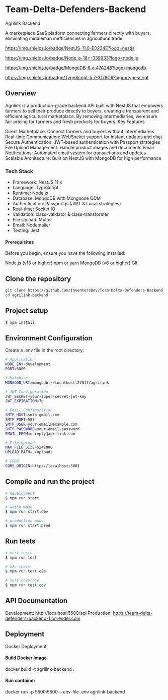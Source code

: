 # Team-Delta-Defenders-Backend
Agrilink Backend

A marketplace SaaS platform connecting farmers directly with buyers, eliminating middleman inefficiencies in agricultural trade.

https://img.shields.io/badge/NestJS-11.0-E0234E?logo=nestjs

https://img.shields.io/badge/Node.js-18+-339933?logo=node.js

https://img.shields.io/badge/MongoDB-8.x-47A248?logo=mongodb

https://img.shields.io/badge/TypeScript-5.7-3178C6?logo=typescript

## Overview
Agrilink is a production-grade backend API built with NestJS that empowers farmers to sell their produce directly to buyers, creating a transparent and efficient agricultural marketplace. By removing intermediaries, we ensure fair pricing for farmers and fresh products for buyers.
Key Features

Direct Marketplace: Connect farmers and buyers without intermediaries
Real-time Communication: WebSocket support for instant updates and chat
Secure Authentication: JWT-based authentication with Passport strategies
File Upload Management: Handle product images and documents
Email Notifications: Automated email system for transactions and updates
Scalable Architecture: Built on NestJS with MongoDB for high performance

### Tech Stack

- Framework: NestJS 11.x
- Language: TypeScript
- Runtime: Node.js
- Database: MongoDB with Mongoose ODM
- Authentication: Passport.js (JWT & Local strategies)
- Real-time: Socket.IO
- Validation: class-validator & class-transformer
- File Upload: Multer
- Email: Nodemailer
- Testing: Jest

#### Prerequisites
Before you begin, ensure you have the following installed:

Node.js (v18 or higher)
npm or yarn
MongoDB (v6 or higher)
Git


## Clone the repository
```bash
git clone https://github.com/InventorsDev/Team-Delta-Defenders-Backend
cd agrilink-backend
```
## Project setup

```bash
$ npm install
```

## Environment Configuration

Create a .env file in the root directory:

```bash
# Application
NODE_ENV=development
PORT=3000

# Database
MONGODB_URI=mongodb://localhost:27017/agrilink

# JWT Configuration
JWT_SECRET=your-super-secret-jwt-key
JWT_EXPIRATION=7d

# Email Configuration
SMTP_HOST=smtp.gmail.com
SMTP_PORT=587
SMTP_USER=your-email@example.com
SMTP_PASSWORD=your-email-password
EMAIL_FROM=noreply@agrilink.com

# File Upload
MAX_FILE_SIZE=5242880
UPLOAD_PATH=./uploads

# CORS
CORS_ORIGIN=http://localhost:3001
```
## Compile and run the project

```bash
# development
$ npm run start

# watch mode
$ npm run start:dev

# production mode
$ npm run start:prod
```

## Run tests

```bash
# unit tests
$ npm run test

# e2e tests
$ npm run test:e2e

# test coverage
$ npm run test:cov
```


## API Documentation
Development: http://localhost:5500/api
Production:  https://team-delta-defenders-backend-1.onrender.com


## Deployment

Docker Deployment

#### Build Docker image
docker build -t agrilink-backend .

#### Run container
docker run -p 5500:5500 --env-file .env agrilink-backend

